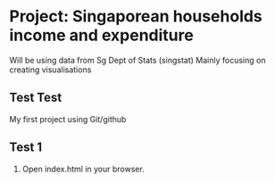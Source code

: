 # Project: Singaporean households income and expenditure
Will be using data from Sg Dept of Stats (singstat)
Mainly focusing on creating visualisations

## Test Test
My first project using Git/github

## Test 1
1. Open index.html in your browser.